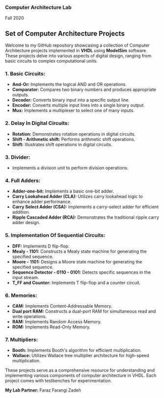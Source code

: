 ### Computer Architecture Lab

Fall 2020

## Set of Computer Architecture Projects

Welcome to my GitHub repository showcasing a collection of Computer Architecture projects implemented in **VHDL** using **ModelSim** software. These projects delve into various aspects of digital design, ranging from basic circuits to complex computational units.

### 1. Basic Circuits:
   - **And-Or:** Implements the logical AND and OR operations.
   - **Comparator:** Compares two binary numbers and produces appropriate outputs.
   - **Decoder:** Converts binary input into a specific output line.
   - **Encoder:** Converts multiple input lines into a single binary output.
   - **Mux:** Implements a multiplexer to select one of many inputs.

### 2. Delay In Digital Circuits:
   - **Rotation:** Demonstrates rotation operations in digital circuits.
   - **Shift - Arithmetic shift:** Performs arithmetic shift operations.
   - **Shift:** Illustrates shift operations in digital circuits.

### 3. Divider:
   - Implements a division unit to perform division operations.

### 4. Full Adders:
   - **Adder-one-bit:** Implements a basic one-bit adder.
   - **Carry Lookahead Adder (CLA):** Utilizes carry lookahead logic to enhance adder performance.
   - **Carry Select Adder (CSA):** Implements a carry-select adder for efficient addition.
   - **Ripple Cascaded Adder (RCA):** Demonstrates the traditional ripple carry adder design.

### 5. Implementation Of Sequential Circuits:
   - **DFF:** Implements D flip-flop.
   - **Mealy - 1101:** Constructs a Mealy state machine for generating the specified sequence.
   - **Moore - 1101:** Designs a Moore state machine for generating the specified sequence.
   - **Sequence Detector - 0110 - 0101:** Detects specific sequences in the input stream.
   - **T_FF and Counter:** Implements T flip-flop and a counter circuit.

### 6. Memories:
   - **CAM:** Implements Content-Addressable Memory.
   - **Dual port RAM:** Constructs a dual-port RAM for simultaneous read and write operations.
   - **RAM:** Implements Random Access Memory.
   - **ROM:** Implements Read-Only Memory.

### 7. Multipliers:
   - **Booth:** Implements Booth's algorithm for efficient multiplication.
   - **Wallace:** Utilizes Wallace tree multiplier architecture for high-speed multiplication.

These projects serve as a comprehensive resource for understanding and implementing various components of computer architecture in VHDL. Each project comes with testbenches for experimentation.

**My Lab Partner:** Faraz Farangi Zadeh
